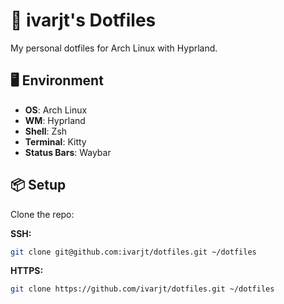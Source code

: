 # 🧩 ivarjt's Dotfiles

My personal dotfiles for Arch Linux with Hyprland.

## 🖥️ Environment

- **OS**: Arch Linux  
- **WM**: Hyprland  
- **Shell**: Zsh  
- **Terminal**: Kitty  
- **Status Bars**: Waybar  

## 📦 Setup

Clone the repo:

**SSH:**
```bash
git clone git@github.com:ivarjt/dotfiles.git ~/dotfiles
```

**HTTPS:**
```bash
git clone https://github.com/ivarjt/dotfiles.git ~/dotfiles
```
